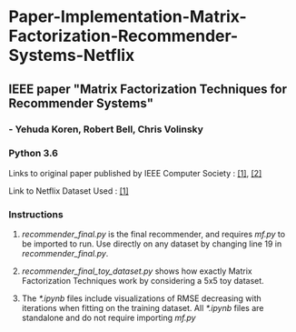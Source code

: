 # Paper-Implementation-Matrix-Factorization-Recommender-Systems-Netflix
## IEEE paper **"Matrix Factorization Techniques for Recommender Systems"** 
### - Yehuda Koren, Robert Bell, Chris Volinsky   
### Python 3.6

Links to original paper published by IEEE Computer Society : [[1]](https://ieeexplore.ieee.org/document/5197422), [[2]](https://datajobs.com/data-science-repo/Recommender-Systems-[Netflix].pdf) 

Link to Netflix Dataset Used : [[1]](https://www.kaggle.com/netflix-inc/netflix-prize-data)

### Instructions 

1) _recommender_final.py_ is the final recommender, and requires _mf.py_ to be imported to run. Use directly on any dataset by changing line 19 in _recommender_final.py_.   

2) _recommender_final_toy_dataset.py_ shows how exactly Matrix Factorization Techniques work by considering a 5x5 toy dataset.   

3) The _*.ipynb_ files include visualizations of RMSE decreasing with iterations when fitting on the training dataset. All _*.ipynb_ files are standalone and do not require importing _mf.py_
